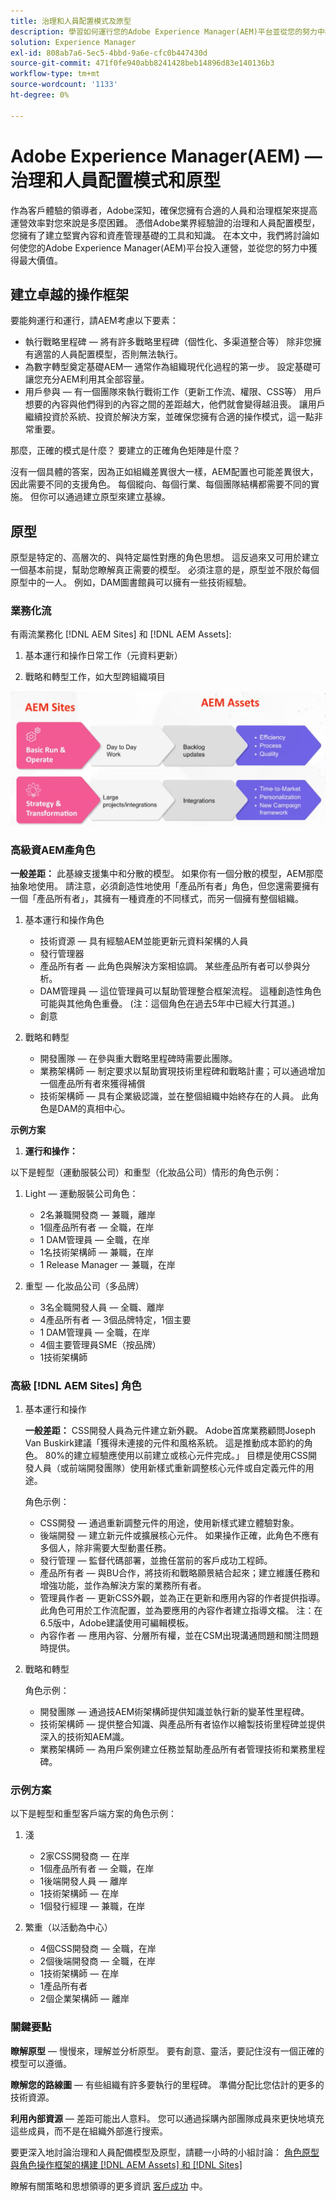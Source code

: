 ```yaml
---
title: 治理和人員配置模式及原型
description: 學習如何運行您的Adobe Experience Manager(AEM)平台並從您的努力中獲得最大價值。
solution: Experience Manager
exl-id: 808ab7a6-5ec5-4bbd-9a6e-cfc0b447430d
source-git-commit: 471f0fe940abb8241428beb14896d83e140136b3
workflow-type: tm+mt
source-wordcount: '1133'
ht-degree: 0%

---
```


# Adobe Experience Manager(AEM) — 治理和人員配置模式和原型

作為客戶體驗的領導者，Adobe深知，確保您擁有合適的人員和治理框架來提高運營效率對您來說是多麼困難。 憑借Adobe業界經驗證的治理和人員配置模型，您擁有了建立堅實內容和資產管理基礎的工具和知識。 在本文中，我們將討論如何使您的Adobe Experience Manager(AEM)平台投入運營，並從您的努力中獲得最大價值。

## 建立卓越的操作框架

要能夠運行和運行，請AEM考慮以下要素：

* 執行戰略里程碑 — 將有許多戰略里程碑（個性化、多渠道整合等） 除非您擁有適當的人員配置模型，否則無法執行。
* 為數字轉型奠定基礎AEM— 通常作為組織現代化過程的第一步。 設定基礎可讓您充分AEM利用其全部容量。
* 用戶參與 — 有一個團隊來執行戰術工作（更新工作流、權限、CSS等） 用戶想要的內容與他們得到的內容之間的差距越大，他們就會變得越沮喪。 讓用戶繼續投資於系統、投資於解決方案，並確保您擁有合適的操作模式，這一點非常重要。

那麼，正確的模式是什麼？ 要建立的正確角色矩陣是什麼？

沒有一個具體的答案，因為正如組織差異很大一樣，AEM配置也可能差異很大，因此需要不同的支援角色。 每個縱向、每個行業、每個團隊結構都需要不同的實施。 但你可以通過建立原型來建立基線。

## 原型

原型是特定的、高層次的、與特定屬性對應的角色思想。 這反過來又可用於建立一個基本前提，幫助您瞭解真正需要的模型。 必須注意的是，原型並不限於每個原型中的一人。 例如，DAM圖書館員可以擁有一些技術經驗。

### 業務化流

有兩流業務化 [!DNL AEM Sites] 和 [!DNL AEM Assets]:

1. 基本運行和操作日常工作（元資料更新）

1. 戰略和轉型工作，如大型跨組織項目

![業務流](assets/streams-of-operationalization.png)

### 高級資AEM產角色

**一般差距：** 此基線支援集中和分散的模型。 如果你有一個分散的模型，AEM那麼抽象地使用。 請注意，必須創造性地使用「產品所有者」角色，但您還需要擁有一個「產品所有者」，其擁有一種資產的不同樣式，而另一個擁有整個組織。

1. 基本運行和操作角色

   * 技術資源 — 具有經驗AEM並能更新元資料架構的人員
   * 發行管理器
   * 產品所有者 — 此角色與解決方案相協調。 某些產品所有者可以參與分析。
   * DAM管理員 — 這位管理員可以幫助管理整合框架流程。 這種創造性角色可能與其他角色重疊。 (注：這個角色在過去5年中已經大行其道。)
   * 創意

1. 戰略和轉型

   * 開發團隊 — 在參與重大戰略里程碑時需要此團隊。
   * 業務架構師 — 制定要求以幫助實現技術里程碑和戰略計畫；可以通過增加一個產品所有者來獲得補償
   * 技術架構師 — 具有企業級認識，並在整個組織中始終存在的人員。 此角色是DAM的真相中心。

**示例方案**

1. **運行和操作：**

以下是輕型（運動服裝公司）和重型（化妝品公司）情形的角色示例：

1. Light — 運動服裝公司角色：

   * 2名兼職開發商 — 兼職，離岸
   * 1個產品所有者 — 全職，在岸
   * 1 DAM管理員 — 全職，在岸
   * 1名技術架構師 — 兼職，在岸
   * 1 Release Manager — 兼職，在岸

1. 重型 — 化妝品公司（多品牌）

   * 3名全職開發人員 — 全職、離岸
   * 4產品所有者 — 3個品牌特定，1個主要
   * 1 DAM管理員 — 全職，在岸
   * 4個主要管理員SME（按品牌）
   * 1技術架構師

### 高級 [!DNL AEM Sites] 角色

1. 基本運行和操作

   **一般差距：** CSS開發人員為元件建立新外觀。 Adobe首席業務顧問Joseph Van Buskirk建議「獲得未連接的元件和風格系統。 這是推動成本節約的角色。 80%的建立經驗應使用以前建立或核心元件完成。」 目標是使用CSS開發人員（或前端開發團隊）使用新樣式重新調整核心元件或自定義元件的用途。

   角色示例：

   * CSS開發 — 通過重新調整元件的用途，使用新樣式建立體驗對象。
   * 後端開發 — 建立新元件或擴展核心元件。 如果操作正確，此角色不應有多個人，除非需要大型動畫任務。
   * 發行管理 — 監督代碼部署，並擔任當前的客戶成功工程師。
   * 產品所有者 — 與BU合作，將技術和戰略願景結合起來；建立維護任務和增強功能，並作為解決方案的業務所有者。
   * 管理員作者 — 更新CSS外觀，並為正在更新和應用內容的作者提供指導。 此角色可用於工作流配置，並為要應用的內容作者建立指導文檔。 注：在6.5版中，Adobe建議使用可編輯模板。
   * 內容作者 — 應用內容、分層所有權，並在CSM出現溝通問題和關注問題時提供。

1. 戰略和轉型

   角色示例：

   * 開發團隊 — 通過技AEM術架構師提供知識並執行新的變革性里程碑。
   * 技術架構師 — 提供整合知識、與產品所有者協作以繪製技術里程碑並提供深入的技術知AEM識。
   * 業務架構師 — 為用戶案例建立任務並幫助產品所有者管理技術和業務里程碑。

### 示例方案

以下是輕型和重型客戶端方案的角色示例：

1. 淺

   * 2家CSS開發商 — 在岸
   * 1個產品所有者 — 全職，在岸
   * 1後端開發人員 — 離岸
   * 1技術架構師 — 在岸
   * 1個發行經理 — 兼職，在岸

1. 繁重（以活動為中心）

   * 4個CSS開發商 — 全職，在岸
   * 2個後端開發商 — 全職，在岸
   * 1技術架構師 — 在岸
   * 1產品所有者
   * 2個企業架構師 — 離岸

### 關鍵要點

**瞭解原型**  — 慢慢來，理解並分析原型。 要有創意、靈活，要記住沒有一個正確的模型可以遵循。

**瞭解您的路線圖**  — 有些組織有許多要執行的里程碑。 準備分配比您估計的更多的技術資源。

**利用內部資源**  — 差距可能出人意料。 您可以通過採購內部團隊成員來更快地填充這些成員，而不是在組織外部進行搜索。

要更深入地討論治理和人員配備模型及原型，請聽一小時的小組討論： [角色原型與角色操作框架的構建 [!DNL AEM Assets] 和 [!DNL Sites]](https://adobecustomersuccess.adobeconnect.com/p8ml5nmy0758mp4/)

瞭解有關策略和思想領導的更多資訊 [客戶成功](https://experienceleague.corp.adobe.com/docs/customer-success/customer-success/overview.html) 中。
